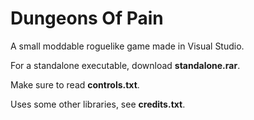 # Dungeons Of Pain

A small moddable roguelike game made in Visual Studio.

For a standalone executable, download **standalone.rar**.

Make sure to read **controls.txt**.

Uses some other libraries, see **credits.txt**.
